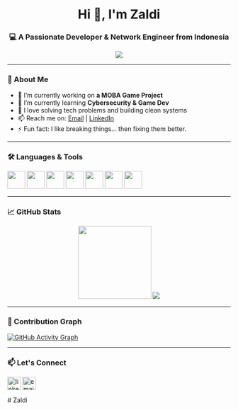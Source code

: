 <h1 align="center">Hi 👋, I'm Zaldi</h1>
<h3 align="center">💻 A Passionate Developer & Network Engineer from Indonesia</h3>

<p align="center">
  <img src="https://readme-typing-svg.herokuapp.com?font=Fira+Code&pause=1000&color=00FF00&center=true&width=435&lines=Welcome+to+my+GitHub!;I'm+a+full-stack+enthusiast;Lover+of+Linux+%26+Open+Source;Always+learning+something+new+🚀" />
</p>

---

### 🚀 About Me
- 🔭 I’m currently working on **a MOBA Game Project**
- 🌱 I’m currently learning **Cybersecurity & Game Dev**
- 🧠 I love solving tech problems and building clean systems
- 📫 Reach me on: [Email](mailto:your.email@gmail.com) | [LinkedIn](https://linkedin.com/in/yourprofile)
- ⚡ Fun fact: I like breaking things... then fixing them better.

---

### 🛠️ Languages & Tools

<p align="left">
  <img src="https://cdn.jsdelivr.net/gh/devicons/devicon/icons/html5/html5-original.svg" width="40" height="40"/>
  <img src="https://cdn.jsdelivr.net/gh/devicons/devicon/icons/css3/css3-original.svg" width="40" height="40"/>
  <img src="https://cdn.jsdelivr.net/gh/devicons/devicon/icons/javascript/javascript-original.svg" width="40" height="40"/>
  <img src="https://cdn.jsdelivr.net/gh/devicons/devicon/icons/php/php-original.svg" width="40" height="40"/>
  <img src="https://cdn.jsdelivr.net/gh/devicons/devicon/icons/mysql/mysql-original.svg" width="40" height="40"/>
  <img src="https://cdn.jsdelivr.net/gh/devicons/devicon/icons/linux/linux-original.svg" width="40" height="40"/>
  <img src="https://cdn.jsdelivr.net/gh/devicons/devicon/icons/bash/bash-original.svg" width="40" height="40"/>
</p>

---

### 📈 GitHub Stats

<p align="center">
  <img src="https://github-readme-stats.vercel.app/api?username=zaldihilmawan&show_icons=true&theme=tokyonight" height="165"/>
  <img src="https://github-readme-stats.vercel.app/api/top-langs/?username=zaldihilmawan&layout=compact&theme=tokyonight"/>
</p>

---

### 🧩 Contribution Graph

[![GitHub Activity Graph](https://github-readme-activity-graph.vercel.app/graph?username=zaldihilmawan&theme=react-dark)](https://github.com/ashutosh00710/github-readme-activity-graph)

---

### 📫 Let's Connect

<p align="left">
  <a href="https://linkedin.com/in/yourprofile" target="blank"><img align="center" src="https://cdn-icons-png.flaticon.com/512/145/145807.png" alt="linkedin" height="30" width="30" /></a>
  <a href="mailto:your.email@gmail.com" target="blank"><img align="center" src="https://cdn-icons-png.flaticon.com/512/732/732200.png" alt="email" height="30" width="30" /></a>
</p># Zaldi

